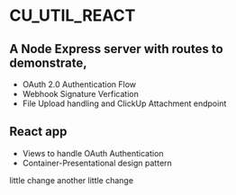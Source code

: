 # CU_UTIL_REACT

## A Node Express server with routes to demonstrate,

- OAuth 2.0 Authentication Flow
- Webhook Signature Verfication
- File Upload handling and ClickUp Attachment endpoint

## React app

- Views to handle OAuth Authentication 
- Container-Presentational design pattern

little change
another little change